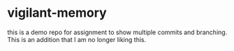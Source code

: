 # vigilant-memory
this is a demo repo for assignment to show multiple commits and branching.
This is an addition that I am no longer liking this.